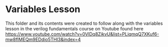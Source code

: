 # Variables Lesson
This folder and its contents were created to follow along with the variables lesson in the verilog fundamentals course on Youtube found here
https://www.youtube.com/watch?v=0VlDq8ZikvU&list=PLiqmqQ7XKuf6-mw8fIMEQm9EDdio5THl3&index=4


